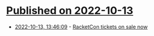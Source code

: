 # [Published on 2022-10-13](index.md)

* [2022-10-13, 13:46:09](https://lobste.rs/s/kno0ca/racketcon_tickets_on_sale_now) - [RacketCon tickets on sale now](https://lobste.rs/s/kno0ca/racketcon_tickets_on_sale_now)
